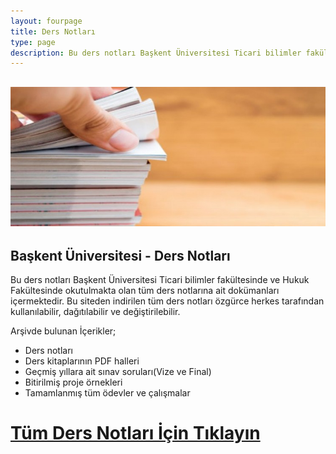 ```yaml
---
layout: fourpage
title: Ders Notları
type: page
description: Bu ders notları Başkent Üniversitesi Ticari bilimler fakültesi ve Hukuk Fakültesinde okutulmakda olan tüm dokümanları içermektedir.
---
```


## ![Ders Notları](/assets/dersnotlarigorsel1.jpg)

## Başkent Üniversitesi - Ders Notları

Bu ders notları Başkent Üniversitesi Ticari bilimler fakültesinde ve Hukuk Fakültesinde okutulmakta olan tüm ders notlarına ait dokümanları içermektedir. Bu siteden indirilen tüm ders notları özgürce herkes tarafından kullanılabilir, dağıtılabilir ve değiştirilebilir.

Arşivde bulunan İçerikler;

*   Ders notları
*   Ders kitaplarının PDF halleri
*   Geçmiş yıllara ait sınav soruları(Vize ve Final)
*   Bitirilmiş proje örnekleri
*   Tamamlanmış tüm ödevler ve çalışmalar

# [Tüm Ders Notları İçin Tıklayın](https://drive.google.com/drive/folders/0B7ExQgcdBN8pYUdWaDZEcGxLSUE?usp=sharing)
